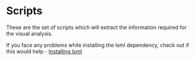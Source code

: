 Scripts
=====

These are the set of scripts which will extract the information required for the visual analysis.

If you face any problems while installing the lxml dependency, check out if this would help - [Installing lxml](http://lxml.de/installation.html)

